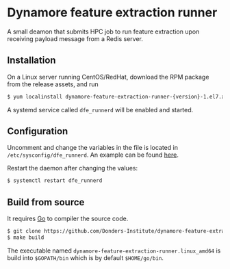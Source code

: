 # Dynamore feature extraction runner

A small deamon that submits HPC job to run feature extraction upon receiving payload message from a Redis server.

## Installation

On a Linux server running CentOS/RedHat, download the RPM package from the release assets, and run

```bash
$ yum localinstall dynamore-feature-extraction-runner-{version}-1.el7.x86_64.rpm
```

A systemd service called `dfe_runnerd` will be enabled and started.

## Configuration

Uncomment and change the variables in the file is located in `/etc/sysconfig/dfe_runnerd`.  An example can be found [here](scripts/dfe_runnerd.env).

Restart the daemon after changing the values:

```bash
$ systemctl restart dfe_runnerd
```

## Build from source

It requires [Go](https://golang.org) to compiler the source code.

```bash
$ git clone https://github.com/Donders-Institute/dynamore-feature-extraction-runner.git
$ make build
```

The executable named `dynamore-feature-extraction-runner.linux_amd64` is build into `$GOPATH/bin` which is by default `$HOME/go/bin`.
